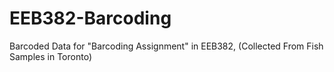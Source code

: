 # EEB382-Barcoding
Barcoded Data for "Barcoding Assignment" in EEB382, (Collected From Fish Samples in Toronto) 
